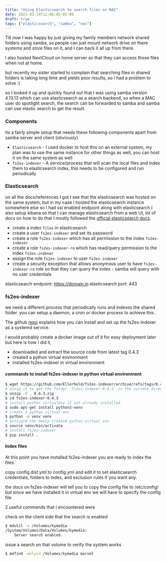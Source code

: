 ```yaml
---
title: "Using Elasticsearch to search files on NAS"
date: 2023-03-14T12:08:45-05:00
draft: true
tags: ["elasticsearch", "samba", "nas"]
---
```


Till now I was happy by just giving my family members network shared folders using samba, 
so people can just mount network drive on there systems and store files on it, and I can back it all up from there.

I also hosted NextCloud on home server so that they can access those files when not at home.

but recently my sister started to complain that searching files in shared folders is taking long time and yields poor results,
so I had a problem to solve :)

so I looked it up and quickly found out that I was using samba version 4.13.13 which can use elasticsearch as a search backend,
so when a MAC user do spotlight search, the search can be forwarded to samba and samba can use elastic search to get the result.

### Components
Its a fairly simple setup that needs these following components apart from samba server and client (obviously)
 
- `Elasticsearch` - I used docker to host this on an external system, my plan was to use the same instance for other things as well, you can host it on the same system as well
- `fs2es-indexer` - A service/process that will scan the local files and index them to elasticsearch index, this needs to be configured and run periodically

### Elasticsearch
on all the docs/references I got I see that the elasticsearch was hosted on the same system, but in my case I hosted the elasticsearch instance
somewhere else so I had ssl enabled endpoint
along with elasticsearch I also setup kibana so that I can manage elasticsearch from a web UI, 
lot of docs on how to do that I mostly followed the [official elasticsearch docs](https://www.elastic.co/guide/en/elasticsearch/reference/8.6/docker.html).

 - create a index `files` in elasticsearch 
 - create a user `fs2es-indexer` and set its password
 - create a role `fs2es-indexer` which has all permission to the index `fs2es-indexer`
 - create a role `fs2es-indexer-ro` which has read/query permission to the index `fs2es-indexer`
 - assign the role `fs2es-indexer` to user `fs2es-indexer`
 - create a security exception that allows anonymous user to have `fs2es-indexer-ro` role so that they can query the index - samba will query with no user credentials

elasticsearch endpoint: https://domain.in
elasticsearch port: 443

### fs2es-indexer
we need a different process that periodically runs and indexes the shared folder.
you can setup a daemon, a cron or docker process to achieve this .

The github [repo](https://github.com/Ellerhold/fs2es-indexer) explains how you can install and set up the fs2es-indexer as a systemd service.

I would probably create a docker image out of it for easy deployment later
but here is how I did it, 
 - downloaded and extract the source code from latest tag 0.4.3 
 - created a python virtual environment
 - installed fs2es-indexer in virtual environment

#### commands to install fs2es-indexer in python virtual environment
```bash
$ wget https://github.com/Ellerhold/fs2es-indexer/archive/refs/tags/0.4.3.zip
# unzip it to get the folder `fs2es-indexer-0.4.3` in the current directory
$ unzip -d . 0.4.3.zip
$ cd fs2es-indexer-0.4.3
# install python virtualenv if not already installed
$ sudo apt-get install python3-venv
# create a python virtual env
$ python -m venv venv
# activate the newly created python virtual env
$ source venv/bin/activate
# install fs2es-indexer
$ pip install .
```

#### Index files
At this point you have installed fs2es-indexer you are ready to index the files.

copy config.dist.yml to config.yml and edit it to set elasticsearch credentials,
folders to index, and exclusion rules if you want any.

the docs on fs2es-indexer will tell you to copy the config file to /etc/config/ but since we have installed it in virtual env we will have to specify the config file

2 useful commands that I encountered were

check on the client side that the search is enabled

```bash
$ mdutil -s /Volumes/kymedia            
/System/Volumes/Data/Volumes/kymedia:
	Server search enabled.
```

issue a search on that volume to verify the system works
```bash
$ mdfind -onlyin /Volumes/kymedia marvel
```
